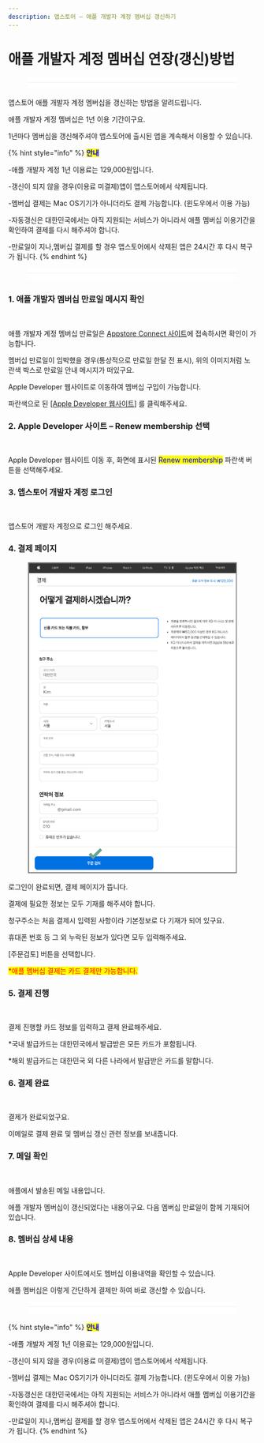 ```yaml
---
description: 앱스토어 – 애플 개발자 계정 멤버십 갱신하기
---
```


# 애플 개발자 계정 멤버십 연장(갱신)방법

<figure><img src="../../.gitbook/assets/구분선 (2).PNG" alt=""><figcaption></figcaption></figure>

앱스토어 애플 개발자 계정 멤버십을 갱신하는 방법을 알려드립니다.&#x20;

애플 개발자 계정 멤버십은 1년 이용 기간이구요.

1년마다 멤버십을 갱신해주셔야 앱스토어에 출시된 앱을 계속해서 이용할 수 있습니다.

{% hint style="info" %}
&#x20;<mark style="color:blue;">**안내**</mark>

\-애플 개발자 계정 1년 이용료는 129,000원입니다.

\-갱신이 되지 않을 경우(이용료 미결제)앱이 앱스토어에서 삭제됩니다.

\-멤버십 결제는 Mac OS기기가 아니더라도 결제 가능합니다. (윈도우에서 이용 가능)

\-자동갱신은 대한민국에서는 아직 지원되는 서비스가 아니라서 애플 멤버십 이용기간을 확인하여 결제를 다시 해주셔야 합니다.

\-만료일이 지나,멤버십 결제를 할 경우 앱스토어에서 삭제된 앱은 24시간 후 다시 복구가 됩니다.
{% endhint %}

<figure><img src="../../.gitbook/assets/구분선 (2).PNG" alt=""><figcaption></figcaption></figure>

### **1. 애플 개발자 멤버십 만료일 메시지 확인**

<figure><img src="https://wp.swing2app.co.kr/wp-content/uploads/2023/01/%EC%95%A0%ED%94%8C%EA%B0%B1%EC%8B%A01886.png" alt=""><figcaption></figcaption></figure>

애플 개발자 계정 멤버십 만료일은 [Appstore Connect 사이트](https://appstoreconnect.apple.com/)에 접속하시면 확인이 가능합니다.

멤버십 만료일이 임박했을 경우(통상적으로 만료일 한달 전 표시), 위의 이미지처럼 노란색 박스로 만료일 안내 메시지가 떠있구요.

Apple Developer 웹사이트로 이동하여 멤버십 구입이 가능합니다.

파란색으로 된 \[[Apple Developer 웹사이트](https://developer.apple.com/)] 를 클릭해주세요.



### **2. Apple Developer 사이트 – Renew membership 선택**

<figure><img src="https://wp.swing2app.co.kr/wp-content/uploads/2023/01/%EC%95%A0%ED%94%8C%EA%B0%B1%EC%8B%A02886.png" alt=""><figcaption></figcaption></figure>

Apple Developer 웹사이트 이동 후, 화면에 표시된 <mark style="color:blue;">Renew membership</mark> 파란색 버튼을 선택해주세요.



### **3. 앱스토어 개발자 계정 로그인**

<figure><img src="https://wp.swing2app.co.kr/wp-content/uploads/2023/01/%EC%95%A0%ED%94%8C%EA%B0%B1%EC%8B%A03.png" alt=""><figcaption></figcaption></figure>

앱스토어 개발자 계정으로 로그인 해주세요.



### **4. 결제 페이지**

<figure><img src="../../.gitbook/assets/애플갱신4.png" alt=""><figcaption></figcaption></figure>

로그인이 완료되면, 결제 페이지가 뜹니다.

결제에 필요한 정보는 모두 기재를 해주셔야 합니다.

청구주소는 처음 결제시 입력된 사항이라 기본정보로 다 기재가 되어 있구요.

휴대폰 번호 등 그 외 누락된 정보가 있다면 모두 입력해주세요.

\[주문검토] 버튼을 선택합니다.

<mark style="color:red;">\*애플 멤버십 결제는 카드 결제만 가능합니다.</mark>



### **5. 결제 진행**

<figure><img src="https://wp.swing2app.co.kr/wp-content/uploads/2023/01/%EC%95%A0%ED%94%8C%EA%B0%B1%EC%8B%A05.png" alt=""><figcaption></figcaption></figure>

결제 진행할 카드 정보를 입력하고 결제 완료해주세요.

\*국내 발급카드는 대한민국에서 발급받은 모든 카드가 포함됩니다.

\*해외 발급카드는 대한민국 외 다른 나라에서 발급받은 카드를 말합니다.



### **6. 결제 완료**

<figure><img src="https://wp.swing2app.co.kr/wp-content/uploads/2023/01/%EC%95%A0%ED%94%8C%EA%B0%B1%EC%8B%A06.png" alt=""><figcaption></figcaption></figure>

결제가 완료되었구요.

이메일로 결제 완료 및 멤버십 갱신 관련 정보를 보내줍니다.



### **7. 메일 확인**

<figure><img src="https://wp.swing2app.co.kr/wp-content/uploads/2023/01/%EC%95%A0%ED%94%8C%EA%B0%B1%EC%8B%A07886.png" alt=""><figcaption></figcaption></figure>

애플에서 발송된 메일 내용입니다.

애플 개발자 멤버십이 갱신되었다는 내용이구요. 다음 멤버십 만료일이 함께 기재되어 있습니다.



### **8. 멤버십 상세 내용**

<figure><img src="https://wp.swing2app.co.kr/wp-content/uploads/2023/01/%EC%95%A0%ED%94%8C%EA%B0%B1%EC%8B%A08.png" alt=""><figcaption></figcaption></figure>

Apple Developer 사이트에서도 멤버십 이용내역을 확인할 수 있습니다.

애플 멤버십은 이렇게 간단하게 결제만 하여 바로 갱신할 수 있습니다.

<figure><img src="../../.gitbook/assets/구분선 (2).PNG" alt=""><figcaption></figcaption></figure>

{% hint style="info" %}
&#x20;<mark style="color:blue;">**안내**</mark>

\-애플 개발자 계정 1년 이용료는 129,000원입니다.

\-갱신이 되지 않을 경우(이용료 미결제)앱이 앱스토어에서 삭제됩니다.

\-멤버십 결제는 Mac OS기기가 아니더라도 결제 가능합니다. (윈도우에서 이용 가능)

\-자동갱신은 대한민국에서는 아직 지원되는 서비스가 아니라서 애플 멤버십 이용기간을 확인하여 결제를 다시 해주셔야 합니다.

\-만료일이 지나,멤버십 결제를 할 경우 앱스토어에서 삭제된 앱은 24시간 후 다시 복구가 됩니다.
{% endhint %}

